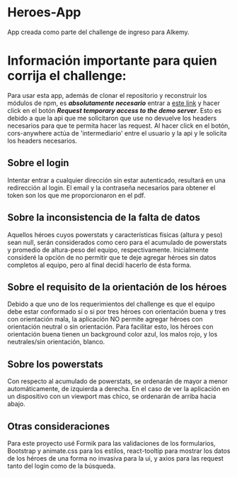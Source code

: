 # Heroes-App

App creada como parte del challenge de ingreso para Alkemy.


# Información importante para quien corrija el challenge:
Para usar esta app, además de clonar el repositorio y reconstruir los módulos de npm, es ***absolutamente necesario*** entrar a [este link](https://cors-anywhere.herokuapp.com/corsdemo) y hacer click en el botón ***Request temporary access to the demo server***. Esto es debido a que la api que me solicitaron que use no devuelve los headers necesarios para que te permita hacer las request. Al hacer click en el botón, cors-anywhere actúa de 'intermediario' entre el usuario y la api y le solicita los headers necesarios.

## Sobre el login
Intentar entrar a cualquier dirección sin estar autenticado, resultará en una redirección al login. El email y la contraseña necesarios para obtener el token son los que me proporcionaron en el pdf.

## Sobre la inconsistencia de la falta de datos
Aquellos héroes cuyos powerstats y características físicas (altura y peso) sean null, serán considerados como cero para el acumulado de powerstats y promedio de altura-peso del equipo, respectivamente.
Inicialmente consideré la opción de no permitir que te deje agregar héroes sin datos completos al equipo, pero al final decidí hacerlo de ésta forma.

## Sobre el requisito de la orientación de los héroes
Debido a que uno de los requerimientos del challenge es que el equipo debe estar conformado sí o si por tres héroes con orientación buena y tres con orientación mala, la aplicación NO permite agregar héroes con orientación neutral o sin orientación. Para facilitar esto, los héroes con orientación buena tienen un background color azul, los malos rojo, y los neutrales/sin orientación, blanco.

## Sobre los powerstats
Con respecto al acumulado de powerstats, se ordenarán de mayor a menor automáticamente, de izquierda a derecha. En el caso de ver la aplicación en un dispositivo con un viewport mas chico, se ordenarán de arriba hacia abajo.

## Otras consideraciones
Para este proyecto usé Formik para las validaciones de los formularios, Bootstrap y animate.css para los estilos, react-tooltip para mostrar los datos de los héroes de una forma no invasiva para la ui, y axios para las request tanto del login como de la búsqueda.


